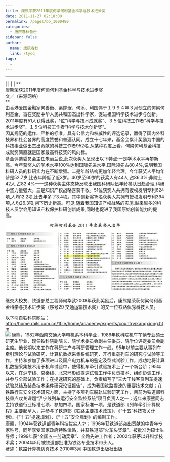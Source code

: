 ```yaml
---
title: 康熊荣获2011年度何梁何利基金科学与技术进步奖
date: 2011-11-27 02:18:00
permalink: /pages/bb_1000480
categories: 
  - 唐院春秋备份
sidebar: false
author: 
  name: 唐院春秋
  link: /tycq
tags: 
  - 
---
```


* * *

  
|  |  |  |  **  
康熊荣获2011年度何梁何利基金科学与技术进步奖  
文／（来源网络）  
**  
由香港爱国金融家何善衡、梁銶琚、何添、利国伟于１９９４年３月创立的何梁何利基金，旨在奖励中华人民共和国杰出科学家，促进祖国科学技术进步与创新。  
2011年度有51人获得此奖，1位“科学与技术成就奖”、３５位科技工作者“科学与技术进步奖”、１５位科技工作者“科学与技术创新奖”。  
因其规范的运作、严格的标准，具有公信力和权威性的评选记录，赢得了国内外科技界和社会各界的高度赞誉和普遍认同。成立十七年来，基金会累计奖励为中国的科技事业做出杰出贡献的科技工作者952名.从某种程度上看，何梁何利基金科技成就奖简直就是国家最高科技奖的风向标。  
基金评选委员会主任朱丽兰说,此次获奖人呈现出以下特点:一是学术水平再攀新高。今年获奖人的学术水平100%达到国际先进水平,国际领先占80.4%,说明我国科研人员的科研实力在不断增强。二是年龄结构更加年轻合理。今年获奖人平均年龄是52.7岁,比去年降低了近3岁。40岁至60岁的获奖人有44人,占86.3%;非院士42人,占82.4%——这种获奖主体态势反映出我国科研队伍年龄梯队日趋合理,科研中坚力量强大。三是知识产权战略喜获丰收。51位获奖人共拥有授权发明专利624项,人均12.2项,比去年多了3.4项。其中创新奖15名获奖人共拥有授权发明专利394项,人均26.3项,创下历史新高。可见,随着我国知识产权战略的实施,越来越多的科技人员学会用知识产权保护科研创新成果,同时也促进了我国原始创新能力的提高。  
  

![](/pic/img8.ph.126.net_E8mLKD91vT98S8RZaZCe8w==_1280711144050589668.jpg)

  
继交大校友、铁道部总工程师何华武2008年获此奖励后，康熊是荣获何梁何利基金科学与技术进步奖（序号29 交通运输技术奖）的又一位铁路优秀科技人员。  
  
以下引自铁科院网站：
<http://home.rails.com.cn/1file/home/academy/experts/country/kangxiong.htm>  
![](http://home.rails.com.cn/2j/about/image/dt-12%27.jpg)
康熊，1982年西南交通大学电机系本科毕业，1986年铁科院机车车辆专业硕士研究生毕业，现任铁科院副院长、院学术委员会副主任委员、院学位评定委员会副主席。他长期以来工作在科研生产与科研管理工作一线，95年以前主要从事列车牵引理论与试验研究、计算机数据采集系统研究、开行重载列车的研究与试验等工作，主持和参加了多项进口及国产电力机车的鉴定及型式试验工作，成功地将计算机数据采集技术用于机车试验中，使得机车牵引试验技术上了一个新台阶；95年以来，在沪宁线、京秦线、北京环形线提速试验工作中负责技术、组织协调工作，并参与全部试验工作；在提速研究的基础上，负责编写了“三大干线客货列车提速试验总结及装备技术条件研究论证报告”，成为我国铁路提速的重要技术文献；在铁路行车安全技术研究方面，主持了多项列车脱轨试验研究工作，目前为铁道部科技重点攻关课题“沪宁线列车运行安全监控系统”项目负责人之一；近年来康熊同志主持铁道行业标准七项、参加四项，国家标准一项，是铁道部《列车牵引计算规程》主要起草人，并参与了铁道部《铁路主要技术政策》、《“十五”科技攻关计划》、《“十五”提速规划》、《“十五”安全规划》的编制工作。  
康熊，1994年获铁道部青年科技拔尖人才；1996年获铁道部突出贡献的中青年专家称号，同年享受国家政府特殊津贴，并获铁道部“火车头奖章”、被批准为硕士生导师；1999年获“全国五一劳动奖章”、全路先进工作者；2002年获茅以升科学技术奖；2004年5月被铁道部批准为铁路专业技术带头人。  
著述：铁路计算机仿真技术 2010年3月 中国铁道出版社出版  
  
  
---